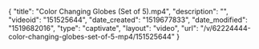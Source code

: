 {
    "title": "Color Changing Globes (Set of 5).mp4",
    "description": "",
    "videoid": "151525644",
    "date_created": "1519677833",
    "date_modified": "1519682016",
    "type": "captivate",
    "layout": "video",
    "url": "\/v\/62224444-color-changing-globes-set-of-5-mp4\/151525644"
}